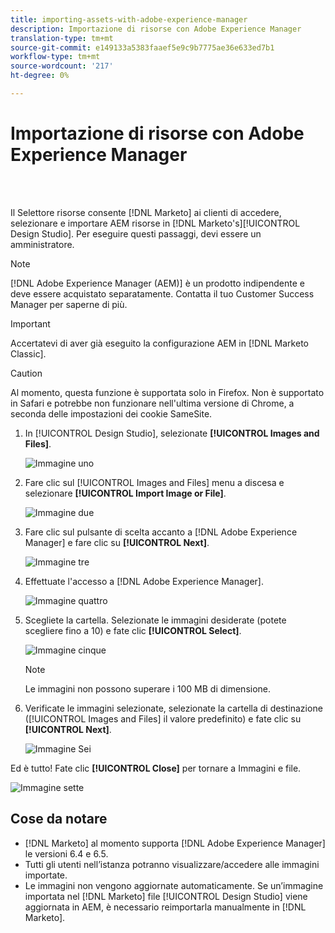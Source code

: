 ```yaml
---
title: importing-assets-with-adobe-experience-manager
description: Importazione di risorse con Adobe Experience Manager
translation-type: tm+mt
source-git-commit: e149133a5383faaef5e9c9b7775ae36e633ed7b1
workflow-type: tm+mt
source-wordcount: '217'
ht-degree: 0%

---
```



# Importazione di risorse con Adobe Experience Manager

<br> 

Il Selettore risorse consente [!DNL Marketo] ai clienti di accedere, selezionare e importare AEM risorse in [!DNL Marketo's][!UICONTROL Design Studio]. Per eseguire questi passaggi, devi essere un amministratore.

>[!NOTE]
>[!DNL Adobe Experience Manager (AEM)] è un prodotto indipendente e deve essere acquistato separatamente. Contatta il tuo Customer Success Manager per saperne di più.

>[!IMPORTANT]
>Accertatevi di aver già eseguito la configurazione [](https://docs.marketo.com/x/FwPLAQ) AEM in [!DNL Marketo Classic].

>[!CAUTION]
>
>Al momento, questa funzione è supportata solo in Firefox. Non è supportato in Safari e potrebbe non funzionare nell&#39;ultima versione di Chrome, a seconda delle impostazioni dei cookie SameSite.

1. In [!UICONTROL Design Studio], selezionate **[!UICONTROL Images and Files]**.

   ![Immagine uno](/help/sky/assets/design-studio/importing-assets-with-adobe-experience-manager/importing-assets-with-adobe-experience-manager-1.png)

1. Fare clic sul [!UICONTROL Images and Files] menu a discesa e selezionare **[!UICONTROL Import Image or File]**.

   ![Immagine due](/help/sky/assets/design-studio/importing-assets-with-adobe-experience-manager/importing-assets-with-adobe-experience-manager-2.png)

1. Fare clic sul pulsante di scelta accanto a [!DNL Adobe Experience Manager] e fare clic su **[!UICONTROL Next]**.

   ![Immagine tre](/help/sky/assets/design-studio/importing-assets-with-adobe-experience-manager/importing-assets-with-adobe-experience-manager-3.png)

1. Effettuate l&#39;accesso a [!DNL Adobe Experience Manager].

   ![Immagine quattro](/help/sky/assets/design-studio/importing-assets-with-adobe-experience-manager/importing-assets-with-adobe-experience-manager-4.png)

1. Scegliete la cartella. Selezionate le immagini desiderate (potete scegliere fino a 10) e fate clic **[!UICONTROL Select]**.

   ![Immagine cinque](/help/sky/assets/design-studio/importing-assets-with-adobe-experience-manager/importing-assets-with-adobe-experience-manager-5.png)

   >[!NOTE]
   >
   >Le immagini non possono superare i 100 MB di dimensione.

1. Verificate le immagini selezionate, selezionate la cartella di destinazione ([!UICONTROL Images and Files] il valore predefinito) e fate clic su **[!UICONTROL Next]**.

   ![Immagine Sei](/help/sky/assets/design-studio/importing-assets-with-adobe-experience-manager/importing-assets-with-adobe-experience-manager-6.png)

Ed è tutto! Fate clic **[!UICONTROL Close]** per tornare a Immagini e file.

![Immagine sette](/help/sky/assets/design-studio/importing-assets-with-adobe-experience-manager/importing-assets-with-adobe-experience-manager-7.png)

## Cose da notare

* [!DNL Marketo] al momento supporta [!DNL Adobe Experience Manager] le versioni 6.4 e 6.5.
* Tutti gli utenti nell’istanza potranno visualizzare/accedere alle immagini importate.
* Le immagini non vengono aggiornate automaticamente. Se un’immagine importata nel [!DNL Marketo] file [!UICONTROL Design Studio] viene aggiornata in AEM, è necessario reimportarla manualmente in [!DNL Marketo].
